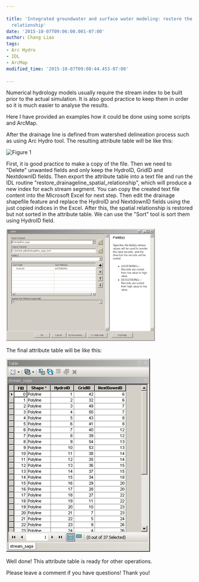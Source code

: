 ```yaml
---
 
title: 'Integrated groundwater and surface water modeling: restore the stream index
  relationship'
date: '2015-10-07T09:06:00.001-07:00'
author: Chang Liao
tags:
- Arc Hydro
- IDL
- ArcMap
modified_time: '2015-10-07T09:08:44.453-07:00'

---
```


Numerical hydrology models usually require the stream index to be built prior to the actual simulation.
It is also good practice to keep them in order so it is much easier to analyse the results.

Here I have provided an examples how it could be done using some scripts and ArcMap.


After the drainage line is defined from watershed delineation process such as using Arc Hydro tool.
The resulting attribute table will be like this:

![Figure 1](https://github.com/changliao/changliao.github.io/blob/main/_figure/drainagelin.png?raw=true)



First, it is good practice to make a copy of the file. Then we need to "Delete" unwanted fields and only keep the HydroID, GridID and NextdownID fields.
Then export the attribute table into a text file and run the IDL routine "restore_drainageline_spatial_relationship", which will produce a new index for each stream segment.
You can copy the created text file content into the Microsoft Excel for next step.
Then edit the drainage shapefile feature and replace the HydroID and NextdownID fields using the just copied indices in the Excel.
After this, the spatial relationship is restored but not sorted in the attribute table. We can use the "Sort" tool is sort them using HydroID field. 



![Figure 2](https://github.com/changliao/changliao.github.io/blob/main/_figure/field_sort.png?raw=true)



The final attribute table will be like this:

![Figure 3](https://github.com/changliao/changliao.github.io/blob/main/_figure/sort_table.png?raw=true)

Well done! This attribute table is ready for other operations.

Please leave a comment if you have questions!
Thank you!
